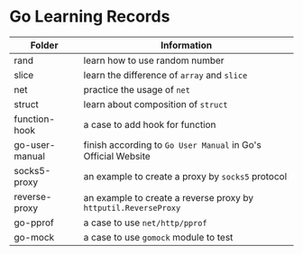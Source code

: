 # Go Learning Records

| Folder         | Information                                                     |
| -------------- | --------------------------------------------------------------- |
| rand           | learn how to use random number                                  |
| slice          | learn the difference of `array` and `slice`                     |
| net            | practice the usage of `net`                                     |
| struct         | learn about composition of `struct`                             |
| function-hook  | a case to add hook for function                                 |
| go-user-manual | finish according to `Go User Manual` in Go's Official Website   |
| socks5-proxy   | an example to create a proxy by `socks5` protocol               |
| reverse-proxy  | an example to create a reverse proxy by `httputil.ReverseProxy` |
| go-pprof       | a case to use `net/http/pprof`                                  |
| go-mock        | a case to use `gomock` module to test                           |
